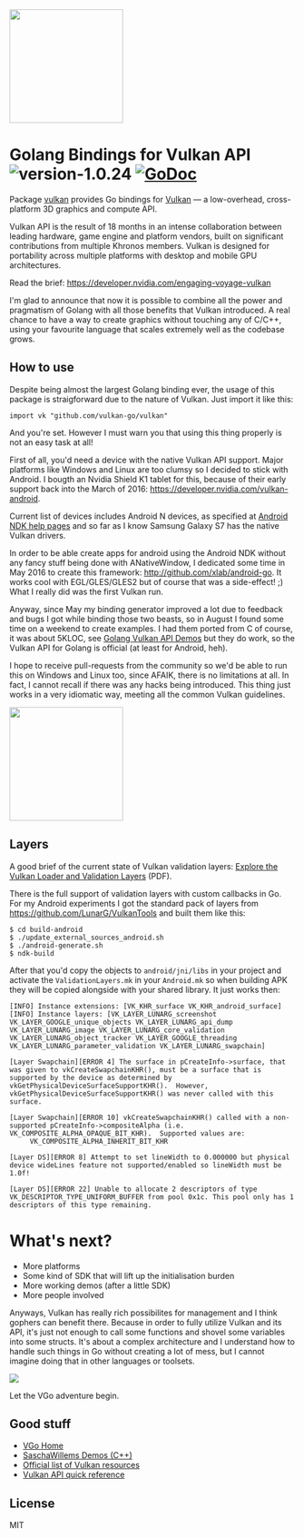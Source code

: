 <img src="https://cl.ly/2H2E3c0T1X16/Vulkan_500px_Mar15.png" width="200">

# Golang Bindings for Vulkan API ![version-1.0.24](https://img.shields.io/badge/version-1.0.24-lightgrey.svg) [![GoDoc](https://godoc.org/github.com/vulkan-go/vulkan?status.svg)](https://godoc.org/github.com/vulkan-go/vulkan)

Package [vulkan](https://github.com/vulkan-go/vulkan) provides Go bindings for [Vulkan](https://www.khronos.org/vulkan/) — a low-overhead, cross-platform 3D graphics and compute API.

Vulkan API is the result of 18 months in an intense collaboration between leading hardware, game engine and platform vendors, built on significant contributions from multiple Khronos members. Vulkan is designed for portability across multiple platforms with desktop and mobile GPU architectures.

Read the brief: https://developer.nvidia.com/engaging-voyage-vulkan

I'm glad to announce that now it is possible to combine all the power and pragmatism of Golang with
all those benefits that Vulkan introduced. A real chance to have a way to create graphics without touching
any of C/C++, using your favourite language that scales extremely well as the codebase grows.

## How to use

Despite being almost the largest Golang binding ever, the usage of this package is straigforward due to the nature of Vulkan. Just import it like this:

```
import vk "github.com/vulkan-go/vulkan"
```

And you're set. However I must warn you that using this thing properly is not an easy task at all!

First of all, you'd need a device with the native Vulkan API support. Major platforms like Windows and Linux are
too clumsy so I decided to stick with Android. I bougth an Nvidia Shield K1 tablet for this, because of their early support back into the March of 2016: https://developer.nvidia.com/vulkan-android.

Current list of devices includes Android N devices, as specified at [Android NDK help pages](https://developer.android.com/ndk/guides/graphics/getting-started.html) and so far as I know Samsung Galaxy S7 has the native Vulkan drivers.

In order to be able create apps for android using the Android NDK without any fancy stuff being done with ANativeWindow,
I dedicated some time in May 2016 to create this framework: http://github.com/xlab/android-go. It works cool with EGL/GLES/GLES2 but of course that was a side-effect! ;) What I really did was the first Vulkan run.

Anyway, since May my binding generator improved a lot due to feedback and bugs I got while binding those two beasts,
so in August I found some time on a weekend to create examples. I had them ported from C of course, it was about 5KLOC, see [Golang Vulkan API Demos](https://github.com/vulkan-go/demos) but they do work, so the Vulkan API for Golang is official (at least for Android, heh).

I hope to receive pull-requests from the community so we'd be able to run this on Windows and Linux too, since AFAIK, there is no limitations at all. In fact, I cannot recall if there was any hacks being introduced. This thing just works in a very idiomatic way, meeting all the common Vulkan guidelines.

<a href="https://cl.ly/0n0n040w1022/IMG_1456.JPG"><img src="https://cl.ly/1g1V2o2C423s/IMG_1456.JPG" width="200"/></a>

## Layers

A good brief of the current state of Vulkan validation layers: [Explore the Vulkan Loader and Validation Layers](https://lunarg.com/wp-content/uploads/2016/07/lunarg-birds-feather-session-siggraph-july-26-2016.pdf) (PDF).

There is the full support of validation layers with custom callbacks in Go. For my Android experiments I got the standard pack of layers from https://github.com/LunarG/VulkanTools and built them like this:

```
$ cd build-android
$ ./update_external_sources_android.sh
$ ./android-generate.sh
$ ndk-build
```

After that you'd copy the objects to `android/jni/libs` in your project and activate the `ValidationLayers.mk` in your `Android.mk` so when building APK they will be copied alongside with your shared library. It just works then:

```
[INFO] Instance extensions: [VK_KHR_surface VK_KHR_android_surface]
[INFO] Instance layers: [VK_LAYER_LUNARG_screenshot VK_LAYER_GOOGLE_unique_objects VK_LAYER_LUNARG_api_dump VK_LAYER_LUNARG_image VK_LAYER_LUNARG_core_validation VK_LAYER_LUNARG_object_tracker VK_LAYER_GOOGLE_threading VK_LAYER_LUNARG_parameter_validation VK_LAYER_LUNARG_swapchain]

[Layer Swapchain][ERROR 4] The surface in pCreateInfo->surface, that was given to vkCreateSwapchainKHR(), must be a surface that is supported by the device as determined by vkGetPhysicalDeviceSurfaceSupportKHR().  However, vkGetPhysicalDeviceSurfaceSupportKHR() was never called with this surface.

[Layer Swapchain][ERROR 10] vkCreateSwapchainKHR() called with a non-supported pCreateInfo->compositeAlpha (i.e. VK_COMPOSITE_ALPHA_OPAQUE_BIT_KHR).  Supported values are:
     VK_COMPOSITE_ALPHA_INHERIT_BIT_KHR

[Layer DS][ERROR 8] Attempt to set lineWidth to 0.000000 but physical device wideLines feature not supported/enabled so lineWidth must be 1.0f!

[Layer DS][ERROR 22] Unable to allocate 2 descriptors of type VK_DESCRIPTOR_TYPE_UNIFORM_BUFFER from pool 0x1c. This pool only has 1 descriptors of this type remaining.
```

# What's next?

* More platforms
* Some kind of SDK that will lift up the initialisation burden
* More working demos (after a little SDK)
* More people involved

Anyways, Vulkan has really rich possibilites for management and I think gophers can benefit there. Because in order to fully utilize Vulkan and its API, it's just not enough to call some functions and shovel some variables into some structs. It's about a complex architecture and I understand how to handle such things in Go without creating a lot of mess, but I cannot imagine doing that in other languages or toolsets.

[![](https://developer.nvidia.com/sites/default/files/akamai/gameworks/blog/Vulkan/vulkan_intro_management.png)](https://developer.nvidia.com/engaging-voyage-vulkan)

Let the VGo adventure begin.

## Good stuff

* [VGo Home](https://github.com/vulkan-go)
* [SaschaWillems Demos (C++)](https://github.com/SaschaWillems/Vulkan)
* [Official list of Vulkan resources](https://www.khronos.org/vulkan/resources)
* [Vulkan API quick reference](https://www.khronos.org/registry/vulkan/specs/1.0/refguide/Vulkan-1.0-web.pdf)

## License

MIT
